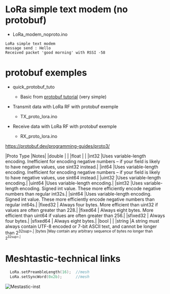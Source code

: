 # LoRa simple text modem (no protobuf)

- LoRa_modem_noproto.ino

```
LoRa simple text modem
message send : Hello
Received packet 'good morning' with RSSI -58
```

# protobuf exemples

- quick_protobuf_tuto

	- Basic from [protobuf tutorial](https://techtutorialsx.com/2018/10/19/esp32-esp8266-arduino-protocol-buffers/) (very simple)

- Transmit data with LoRa RF with protobuf exemple

	- TX_proto_lora.ino

- Receive data with LoRa RF with protobuf exemple

	- RX_proto_lora.ino



https://protobuf.dev/programming-guides/proto3/

  
|Proto Type	|Notes|
|double	|	|
|float	|	|
|int32	|Uses variable-length encoding. Inefficient for encoding negative numbers – if your field is likely to have negative values, use sint32 instead.|
|int64	|Uses variable-length encoding. Inefficient for encoding negative numbers – if your field is likely to have negative values, use sint64 instead.|
|uint32	|Uses variable-length encoding.|
|uint64	|Uses variable-length encoding.|
|sint32	|Uses variable-length encoding. Signed int value. These more efficiently encode negative numbers than regular int32s.|
|sint64	|Uses variable-length encoding. Signed int value. These more efficiently encode negative numbers than regular int64s.|
|fixed32 |	Always four bytes. More efficient than uint32 if values are often greater than 228.|
|fixed64 |	Always eight bytes. More efficient than uint64 if values are often greater than 256.|
|sfixed32 |	Always four bytes.|
|sfixed64 |	Always eight bytes.|
|bool	|	|
|string	|A string must always contain UTF-8 encoded or 7-bit ASCII text, and cannot be longer than 2<sup>32sup>.|
|bytes	|May contain any arbitrary sequence of bytes no longer than 2<sup>32sup>.|


# Meshtastic-technical links	


```cpp
  LoRa.setPreambleLength(16);  //mesh
  LoRa.setSyncWord(0x2b);      //mesh
 ``` 


![Mestastic-inst](images/mesh_install_thonny01.png "th01")

